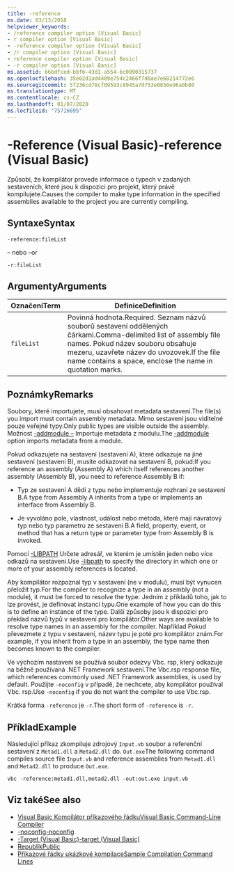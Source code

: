 ```yaml
---
title: -reference
ms.date: 03/13/2018
helpviewer_keywords:
- /reference compiler option [Visual Basic]
- r compiler option [Visual Basic]
- -reference compiler option [Visual Basic]
- /r compiler option [Visual Basic]
- reference compiler option [Visual Basic]
- -r compiler option [Visual Basic]
ms.assetid: 66bdfced-bbf6-43d1-a554-bc0990315737
ms.openlocfilehash: 35e02d1ad4409e754c2466f7d0ae7e68214772e6
ms.sourcegitcommit: 5f236cd78cf09593c8945a7d753e0850e96a0b80
ms.translationtype: MT
ms.contentlocale: cs-CZ
ms.lasthandoff: 01/07/2020
ms.locfileid: "75716695"
---
```

# <a name="-reference-visual-basic"></a><span data-ttu-id="a1e29-102">-Reference (Visual Basic)</span><span class="sxs-lookup"><span data-stu-id="a1e29-102">-reference (Visual Basic)</span></span>
<span data-ttu-id="a1e29-103">Způsobí, že kompilátor provede informace o typech v zadaných sestaveních, které jsou k dispozici pro projekt, který právě kompilujete.</span><span class="sxs-lookup"><span data-stu-id="a1e29-103">Causes the compiler to make type information in the specified assemblies available to the project you are currently compiling.</span></span>  
  
## <a name="syntax"></a><span data-ttu-id="a1e29-104">Syntaxe</span><span class="sxs-lookup"><span data-stu-id="a1e29-104">Syntax</span></span>  
  
```console  
-reference:fileList  
```

<span data-ttu-id="a1e29-105">– nebo –</span><span class="sxs-lookup"><span data-stu-id="a1e29-105">or</span></span>

```console
-r:fileList  
```  
  
## <a name="arguments"></a><span data-ttu-id="a1e29-106">Argumenty</span><span class="sxs-lookup"><span data-stu-id="a1e29-106">Arguments</span></span>  
  
|<span data-ttu-id="a1e29-107">Označení</span><span class="sxs-lookup"><span data-stu-id="a1e29-107">Term</span></span>|<span data-ttu-id="a1e29-108">Definice</span><span class="sxs-lookup"><span data-stu-id="a1e29-108">Definition</span></span>|  
|---|---|  
|`fileList`|<span data-ttu-id="a1e29-109">Povinná hodnota.</span><span class="sxs-lookup"><span data-stu-id="a1e29-109">Required.</span></span> <span data-ttu-id="a1e29-110">Seznam názvů souborů sestavení oddělených čárkami.</span><span class="sxs-lookup"><span data-stu-id="a1e29-110">Comma-delimited list of assembly file names.</span></span> <span data-ttu-id="a1e29-111">Pokud název souboru obsahuje mezeru, uzavřete název do uvozovek.</span><span class="sxs-lookup"><span data-stu-id="a1e29-111">If the file name contains a space, enclose the name in quotation marks.</span></span>|  
  
## <a name="remarks"></a><span data-ttu-id="a1e29-112">Poznámky</span><span class="sxs-lookup"><span data-stu-id="a1e29-112">Remarks</span></span>  
 <span data-ttu-id="a1e29-113">Soubory, které importujete, musí obsahovat metadata sestavení.</span><span class="sxs-lookup"><span data-stu-id="a1e29-113">The file(s) you import must contain assembly metadata.</span></span> <span data-ttu-id="a1e29-114">Mimo sestavení jsou viditelné pouze veřejné typy.</span><span class="sxs-lookup"><span data-stu-id="a1e29-114">Only public types are visible outside the assembly.</span></span> <span data-ttu-id="a1e29-115">Možnost [-addmodule –](../../../visual-basic/reference/command-line-compiler/addmodule.md) Importuje metadata z modulu.</span><span class="sxs-lookup"><span data-stu-id="a1e29-115">The [-addmodule](../../../visual-basic/reference/command-line-compiler/addmodule.md) option imports metadata from a module.</span></span>  
  
 <span data-ttu-id="a1e29-116">Pokud odkazujete na sestavení (sestavení A), které odkazuje na jiné sestavení (sestavení B), musíte odkazovat na sestavení B, pokud:</span><span class="sxs-lookup"><span data-stu-id="a1e29-116">If you reference an assembly (Assembly A) which itself references another assembly (Assembly B), you need to reference Assembly B if:</span></span>  
  
- <span data-ttu-id="a1e29-117">Typ ze sestavení A dědí z typu nebo implementuje rozhraní ze sestavení B.</span><span class="sxs-lookup"><span data-stu-id="a1e29-117">A type from Assembly A inherits from a type or implements an interface from Assembly B.</span></span>  
  
- <span data-ttu-id="a1e29-118">Je vyvoláno pole, vlastnost, událost nebo metoda, které mají návratový typ nebo typ parametru ze sestavení B.</span><span class="sxs-lookup"><span data-stu-id="a1e29-118">A field, property, event, or method that has a return type or parameter type from Assembly B is invoked.</span></span>  
  
 <span data-ttu-id="a1e29-119">Pomocí [-LIBPATH](../../../visual-basic/reference/command-line-compiler/libpath.md) Určete adresář, ve kterém je umístěn jeden nebo více odkazů na sestavení.</span><span class="sxs-lookup"><span data-stu-id="a1e29-119">Use [-libpath](../../../visual-basic/reference/command-line-compiler/libpath.md) to specify the directory in which one or more of your assembly references is located.</span></span>  
  
 <span data-ttu-id="a1e29-120">Aby kompilátor rozpoznal typ v sestavení (ne v modulu), musí být vynucen přeložit typ.</span><span class="sxs-lookup"><span data-stu-id="a1e29-120">For the compiler to recognize a type in an assembly (not a module), it must be forced to resolve the type.</span></span> <span data-ttu-id="a1e29-121">Jedním z příkladů toho, jak to lze provést, je definovat instanci typu.</span><span class="sxs-lookup"><span data-stu-id="a1e29-121">One example of how you can do this is to define an instance of the type.</span></span> <span data-ttu-id="a1e29-122">Další způsoby jsou k dispozici pro překlad názvů typů v sestavení pro kompilátor.</span><span class="sxs-lookup"><span data-stu-id="a1e29-122">Other ways are available to resolve type names in an assembly for the compiler.</span></span> <span data-ttu-id="a1e29-123">Například Pokud převezmete z typu v sestavení, název typu je poté pro kompilátor znám.</span><span class="sxs-lookup"><span data-stu-id="a1e29-123">For example, if you inherit from a type in an assembly, the type name then becomes known to the compiler.</span></span>  
  
 <span data-ttu-id="a1e29-124">Ve výchozím nastavení se používá soubor odezvy Vbc. rsp, který odkazuje na běžně používaná .NET Framework sestavení.</span><span class="sxs-lookup"><span data-stu-id="a1e29-124">The Vbc.rsp response file, which references commonly used .NET Framework assemblies, is used by default.</span></span> <span data-ttu-id="a1e29-125">Použijte `-noconfig` v případě, že nechcete, aby kompilátor používal Vbc. rsp.</span><span class="sxs-lookup"><span data-stu-id="a1e29-125">Use `-noconfig` if you do not want the compiler to use Vbc.rsp.</span></span>  
  
 <span data-ttu-id="a1e29-126">Krátká forma `-reference` je `-r`.</span><span class="sxs-lookup"><span data-stu-id="a1e29-126">The short form of `-reference` is `-r`.</span></span>  
  
## <a name="example"></a><span data-ttu-id="a1e29-127">Příklad</span><span class="sxs-lookup"><span data-stu-id="a1e29-127">Example</span></span>  
 <span data-ttu-id="a1e29-128">Následující příkaz zkompiluje zdrojový `Input.vb` soubor a referenční sestavení z `Metad1.dll` a `Metad2.dll` do. `Out.exe`</span><span class="sxs-lookup"><span data-stu-id="a1e29-128">The following command compiles source file `Input.vb` and reference assemblies from `Metad1.dll` and `Metad2.dll` to produce `Out.exe`.</span></span>  
  
```console
vbc -reference:metad1.dll,metad2.dll -out:out.exe input.vb  
```  
  
## <a name="see-also"></a><span data-ttu-id="a1e29-129">Viz také</span><span class="sxs-lookup"><span data-stu-id="a1e29-129">See also</span></span>

- [<span data-ttu-id="a1e29-130">Visual Basic Kompilátor příkazového řádku</span><span class="sxs-lookup"><span data-stu-id="a1e29-130">Visual Basic Command-Line Compiler</span></span>](../../../visual-basic/reference/command-line-compiler/index.md)
- [<span data-ttu-id="a1e29-131">-noconfig</span><span class="sxs-lookup"><span data-stu-id="a1e29-131">-noconfig</span></span>](../../../visual-basic/reference/command-line-compiler/noconfig.md)
- [<span data-ttu-id="a1e29-132">-Target (Visual Basic)</span><span class="sxs-lookup"><span data-stu-id="a1e29-132">-target (Visual Basic)</span></span>](../../../visual-basic/reference/command-line-compiler/target.md)
- [<span data-ttu-id="a1e29-133">Republik</span><span class="sxs-lookup"><span data-stu-id="a1e29-133">Public</span></span>](../../../visual-basic/language-reference/modifiers/public.md)
- [<span data-ttu-id="a1e29-134">Příkazové řádky ukázkové kompilace</span><span class="sxs-lookup"><span data-stu-id="a1e29-134">Sample Compilation Command Lines</span></span>](../../../visual-basic/reference/command-line-compiler/sample-compilation-command-lines.md)
